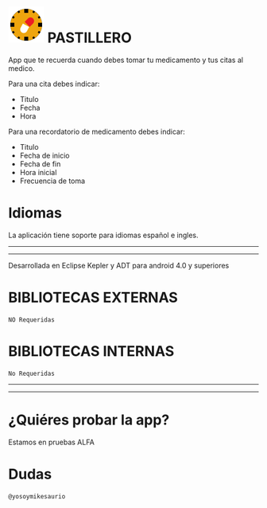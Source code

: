 ![alt tag](https://raw.githubusercontent.com/mikesaurio/pastillero/master/Pastillero/res/drawable-hdpi/ic_launcher.png?raw=true) PASTILLERO
============

App que te recuerda cuando debes tomar tu medicamento y tus citas al medico.

Para una cita debes indicar:
* Titulo 
* Fecha
* Hora

Para una recordatorio de medicamento debes indicar:
* Titulo
* Fecha de inicio
* Fecha de fin
* Hora inicial
* Frecuencia de toma
                


# Idiomas

La aplicación tiene soporte para idiomas español e ingles.


___________________
___________________
Desarrollada en Eclipse Kepler y ADT para android 4.0 y superiores

# BIBLIOTECAS EXTERNAS 

    NO Requeridas


# BIBLIOTECAS INTERNAS

    No Requeridas
 
___________________
___________________
# ¿Quiéres probar la app?

Estamos en pruebas ALFA




# Dudas

    @yosoymikesaurio
